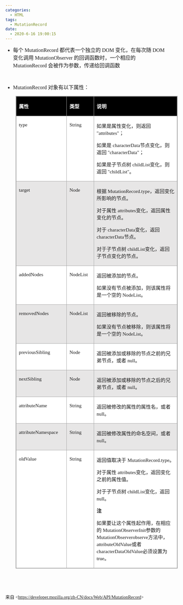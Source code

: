```yaml
---
categories:
  - HTML
tags:
  - MutationRecord
date:
  - 2020-6-16 19:00:15
---
```


<ul style="list-style-type:disc">
    <li><span style="font-size:12.0pt"><span style="font-family:&quot;Microsoft YaHei UI&quot;">每个</span></span><span
            style="font-size:12.0pt"><span style="font-family:&quot;Comic Sans MS&quot;"> MutationRecord
            </span></span><span style="font-size:12.0pt"><span
                style="font-family:&quot;Microsoft YaHei UI&quot;">都代表一个独立的</span></span><span
            style="font-size:12.0pt"><span style="font-family:&quot;Comic Sans MS&quot;"> DOM </span></span><span
            style="font-size:12.0pt"><span style="font-family:&quot;Microsoft YaHei UI&quot;">变化，在每次随</span></span><span
            style="font-size:12.0pt"><span style="font-family:&quot;Comic Sans MS&quot;"> DOM </span></span><span
            style="font-size:12.0pt"><span style="font-family:&quot;Microsoft YaHei UI&quot;">变化调用</span></span><span
            style="font-size:12.0pt"><span style="font-family:&quot;Comic Sans MS&quot;"> MutationObserver
            </span></span><span style="font-size:12.0pt"><span
                style="font-family:&quot;Microsoft YaHei UI&quot;">的回调函数时，一个相应的</span></span><span
            style="font-size:12.0pt"><span style="font-family:&quot;Comic Sans MS&quot;"> MutationRecord
            </span></span><span style="font-size:12.0pt"><span
                style="font-family:&quot;Microsoft YaHei UI&quot;">会被作为参数，传递给回调函数</span></span></li>
</ul>
<p><span style="font-size:10.0pt"><span style="font-family:Calibri"><span
                style="color:#4e4e4e">&nbsp;</span></span></span></p>
<ul style="list-style-type:disc">
    <li><span style="font-size:12.0pt"><span style="font-family:&quot;Comic Sans MS&quot;">MutationRecord</span></span>
        <span style="font-size:12.0pt"><span style="font-family:&quot;Microsoft YaHei UI&quot;">对象有以下属性：</span></span>
    </li>
</ul>
<table cellspacing="0" summary=""
    style="border-collapse:collapse; border-color:#a3a3a3; border-style:solid; border-width:1px; margin-left:32px"
    class=" cke_show_border">
    <tbody>
        <tr>
            <td
                style="background-color:black; border-bottom:1px solid #a3a3a3; border-left:1px solid #a3a3a3; border-right:1px solid #a3a3a3; border-top:1px solid #a3a3a3; vertical-align:top; width:1.834in">
                <p><span style="font-size:11.5pt"><span style="font-family:&quot;Microsoft YaHei UI&quot;"><span
                                style="color:white"><strong>属性</strong></span></span></span></p>
            </td>
            <td
                style="background-color:black; border-bottom:1px solid #a3a3a3; border-left:1px solid #a3a3a3; border-right:1px solid #a3a3a3; border-top:1px solid #a3a3a3; vertical-align:top; width:.9159in">
                <p><span style="font-size:11.5pt"><span style="font-family:&quot;Microsoft YaHei UI&quot;"><span
                                style="color:white"><strong>类型</strong></span></span></span></p>
            </td>
            <td
                style="background-color:black; border-bottom:1px solid #a3a3a3; border-left:1px solid #a3a3a3; border-right:1px solid #a3a3a3; border-top:1px solid #a3a3a3; vertical-align:top; width:4.0416in">
                <p><span style="font-size:11.5pt"><span style="font-family:&quot;Microsoft YaHei UI&quot;"><span
                                style="color:white"><strong>说明</strong></span></span></span></p>
            </td>
        </tr>
        <tr>
            <td
                style="background-color:white; border-bottom:1px solid #a3a3a3; border-left:1px solid #a3a3a3; border-right:1px solid #a3a3a3; border-top:1px solid #a3a3a3; vertical-align:top; width:1.834in">
                <p><span style="font-size:11.5pt"><span style="font-family:&quot;Comic Sans MS&quot;">type</span></span>
                </p>
            </td>
            <td
                style="background-color:white; border-bottom:1px solid #a3a3a3; border-left:1px solid #a3a3a3; border-right:1px solid #a3a3a3; border-top:1px solid #a3a3a3; vertical-align:top; width:.9159in">
                <p><span style="font-size:11.5pt"><span
                            style="font-family:&quot;Comic Sans MS&quot;">String</span></span></p>
            </td>
            <td
                style="background-color:white; border-bottom:1px solid #a3a3a3; border-left:1px solid #a3a3a3; border-right:1px solid #a3a3a3; border-top:1px solid #a3a3a3; vertical-align:top; width:4.0694in">
                <p><span style="font-size:11.5pt"><span style="font-family:&quot;Microsoft YaHei UI&quot;">如果是属性变化，则返回
                        </span><span style="font-family:&quot;Comic Sans MS&quot;">"attributes"</span><span
                            style="font-family:&quot;Microsoft YaHei UI&quot;">；</span></span></p>
                <p><span style="font-size:11.5pt"><span style="font-family:&quot;Microsoft YaHei UI&quot;">如果是
                        </span><span style="font-family:&quot;Comic Sans MS&quot;">characterData</span><span
                            style="font-family:&quot;Microsoft YaHei UI&quot;">节点变化，则返回 </span><span
                            style="font-family:&quot;Comic Sans MS&quot;">"characterData"</span><span
                            style="font-family:&quot;Microsoft YaHei UI&quot;">；</span></span></p>
                <p><span style="font-size:11.5pt"><span style="font-family:&quot;Microsoft YaHei UI&quot;">如果是子节点树
                        </span><span style="font-family:&quot;Comic Sans MS&quot;">childList</span><span
                            style="font-family:&quot;Microsoft YaHei UI&quot;">变化，则返回 </span><span
                            style="font-family:&quot;Comic Sans MS&quot;">"childList"</span><span
                            style="font-family:&quot;Microsoft YaHei UI&quot;">。</span></span></p>
            </td>
        </tr>
        <tr>
            <td
                style="background-color:#e7e6e6; border-bottom:1px solid #a3a3a3; border-left:1px solid #a3a3a3; border-right:1px solid #a3a3a3; border-top:1px solid #a3a3a3; vertical-align:top; width:1.834in">
                <p><span style="font-size:11.5pt"><span
                            style="font-family:&quot;Comic Sans MS&quot;">target</span></span></p>
            </td>
            <td
                style="background-color:#e7e6e6; border-bottom:1px solid #a3a3a3; border-left:1px solid #a3a3a3; border-right:1px solid #a3a3a3; border-top:1px solid #a3a3a3; vertical-align:top; width:.9159in">
                <p><span style="font-size:11.5pt"><span style="font-family:&quot;Comic Sans MS&quot;">Node</span></span>
                </p>
            </td>
            <td
                style="background-color:#e7e6e6; border-bottom:1px solid #a3a3a3; border-left:1px solid #a3a3a3; border-right:1px solid #a3a3a3; border-top:1px solid #a3a3a3; vertical-align:top; width:4.0694in">
                <p><span style="font-size:11.5pt"><span style="font-family:&quot;Microsoft YaHei UI&quot;">根据
                        </span><span style="font-family:&quot;Comic Sans MS&quot;">MutationRecord.type</span><span
                            style="font-family:&quot;Microsoft YaHei UI&quot;">，返回变化所影响的节点。</span></span></p>
                <p><span style="font-size:11.5pt"><span style="font-family:&quot;Microsoft YaHei UI&quot;">对于属性
                        </span><span style="font-family:&quot;Comic Sans MS&quot;">attributes</span><span
                            style="font-family:&quot;Microsoft YaHei UI&quot;">变化，返回属性变化的节点。</span></span></p>
                <p><span style="font-size:11.5pt"><span style="font-family:&quot;Microsoft YaHei UI&quot;">对于
                        </span><span style="font-family:&quot;Comic Sans MS&quot;">characterData</span><span
                            style="font-family:&quot;Microsoft YaHei UI&quot;">变化，返回 </span><span
                            style="font-family:&quot;Comic Sans MS&quot;">characterData</span><span
                            style="font-family:&quot;Microsoft YaHei UI&quot;">节点。</span></span></p>
                <p><span style="font-size:11.5pt"><span style="font-family:&quot;Microsoft YaHei UI&quot;">对于子节点树
                        </span><span style="font-family:&quot;Comic Sans MS&quot;">childList</span><span
                            style="font-family:&quot;Microsoft YaHei UI&quot;">变化，返回子节点变化的节点。</span></span></p>
            </td>
        </tr>
        <tr>
            <td
                style="background-color:white; border-bottom:1px solid #a3a3a3; border-left:1px solid #a3a3a3; border-right:1px solid #a3a3a3; border-top:1px solid #a3a3a3; vertical-align:top; width:1.834in">
                <p><span style="font-size:11.5pt"><span
                            style="font-family:&quot;Comic Sans MS&quot;">addedNodes</span></span></p>
            </td>
            <td
                style="background-color:white; border-bottom:1px solid #a3a3a3; border-left:1px solid #a3a3a3; border-right:1px solid #a3a3a3; border-top:1px solid #a3a3a3; vertical-align:top; width:.9159in">
                <p><span style="font-size:11.5pt"><span
                            style="font-family:&quot;Comic Sans MS&quot;">NodeList</span></span></p>
            </td>
            <td
                style="background-color:white; border-bottom:1px solid #a3a3a3; border-left:1px solid #a3a3a3; border-right:1px solid #a3a3a3; border-top:1px solid #a3a3a3; vertical-align:top; width:4.0694in">
                <p><span style="font-size:11.5pt"><span
                            style="font-family:&quot;Microsoft YaHei UI&quot;">返回被添加的节点。</span></span></p>
                <p><span style="font-size:11.5pt"><span
                            style="font-family:&quot;Microsoft YaHei UI&quot;">如果没有节点被添加，则该属性将是一个空的 </span><span
                            style="font-family:&quot;Comic Sans MS&quot;">NodeList</span><span
                            style="font-family:&quot;Microsoft YaHei UI&quot;">。</span></span></p>
            </td>
        </tr>
        <tr>
            <td
                style="background-color:#e7e6e6; border-bottom:1px solid #a3a3a3; border-left:1px solid #a3a3a3; border-right:1px solid #a3a3a3; border-top:1px solid #a3a3a3; vertical-align:top; width:1.834in">
                <p><span style="font-size:11.5pt"><span
                            style="font-family:&quot;Comic Sans MS&quot;">removedNodes</span></span></p>
            </td>
            <td
                style="background-color:#e7e6e6; border-bottom:1px solid #a3a3a3; border-left:1px solid #a3a3a3; border-right:1px solid #a3a3a3; border-top:1px solid #a3a3a3; vertical-align:top; width:.9159in">
                <p><span style="font-size:11.5pt"><span
                            style="font-family:&quot;Comic Sans MS&quot;">NodeList</span></span></p>
            </td>
            <td
                style="background-color:#e7e6e6; border-bottom:1px solid #a3a3a3; border-left:1px solid #a3a3a3; border-right:1px solid #a3a3a3; border-top:1px solid #a3a3a3; vertical-align:top; width:4.0694in">
                <p><span style="font-size:11.5pt"><span
                            style="font-family:&quot;Microsoft YaHei UI&quot;">返回被移除的节点。</span></span></p>
                <p><span style="font-size:11.5pt"><span
                            style="font-family:&quot;Microsoft YaHei UI&quot;">如果没有节点被移除，则该属性将是一个空的 </span><span
                            style="font-family:&quot;Comic Sans MS&quot;">NodeList</span><span
                            style="font-family:&quot;Microsoft YaHei UI&quot;">。</span></span></p>
            </td>
        </tr>
        <tr>
            <td
                style="background-color:white; border-bottom:1px solid #a3a3a3; border-left:1px solid #a3a3a3; border-right:1px solid #a3a3a3; border-top:1px solid #a3a3a3; vertical-align:top; width:1.834in">
                <p><span style="font-size:11.5pt"><span
                            style="font-family:&quot;Comic Sans MS&quot;">previousSibling</span></span></p>
            </td>
            <td
                style="background-color:white; border-bottom:1px solid #a3a3a3; border-left:1px solid #a3a3a3; border-right:1px solid #a3a3a3; border-top:1px solid #a3a3a3; vertical-align:top; width:.9159in">
                <p><span style="font-size:11.5pt"><span style="font-family:&quot;Comic Sans MS&quot;">Node</span></span>
                </p>
            </td>
            <td
                style="background-color:white; border-bottom:1px solid #a3a3a3; border-left:1px solid #a3a3a3; border-right:1px solid #a3a3a3; border-top:1px solid #a3a3a3; vertical-align:top; width:4.0694in">
                <p><span style="font-size:11.5pt"><span
                            style="font-family:&quot;Microsoft YaHei UI&quot;">返回被添加或移除的节点之前的兄弟节点，或者 </span><span
                            style="font-family:&quot;Comic Sans MS&quot;">null</span><span
                            style="font-family:&quot;Microsoft YaHei UI&quot;">。</span></span></p>
            </td>
        </tr>
        <tr>
            <td
                style="background-color:#e7e6e6; border-bottom:1px solid #a3a3a3; border-left:1px solid #a3a3a3; border-right:1px solid #a3a3a3; border-top:1px solid #a3a3a3; vertical-align:top; width:1.834in">
                <p><span style="font-size:11.5pt"><span
                            style="font-family:&quot;Comic Sans MS&quot;">nextSibling</span></span></p>
            </td>
            <td
                style="background-color:#e7e6e6; border-bottom:1px solid #a3a3a3; border-left:1px solid #a3a3a3; border-right:1px solid #a3a3a3; border-top:1px solid #a3a3a3; vertical-align:top; width:.9159in">
                <p><span style="font-size:11.5pt"><span style="font-family:&quot;Comic Sans MS&quot;">Node</span></span>
                </p>
            </td>
            <td
                style="background-color:#e7e6e6; border-bottom:1px solid #a3a3a3; border-left:1px solid #a3a3a3; border-right:1px solid #a3a3a3; border-top:1px solid #a3a3a3; vertical-align:top; width:4.0694in">
                <p><span style="font-size:11.5pt"><span
                            style="font-family:&quot;Microsoft YaHei UI&quot;">返回被添加或移除的节点之后的兄弟节点，或者 </span><span
                            style="font-family:&quot;Comic Sans MS&quot;">null</span><span
                            style="font-family:&quot;Microsoft YaHei UI&quot;">。</span></span></p>
            </td>
        </tr>
        <tr>
            <td
                style="background-color:white; border-bottom:1px solid #a3a3a3; border-left:1px solid #a3a3a3; border-right:1px solid #a3a3a3; border-top:1px solid #a3a3a3; vertical-align:top; width:1.834in">
                <p><span style="font-size:11.5pt"><span
                            style="font-family:&quot;Comic Sans MS&quot;">attributeName</span></span></p>
            </td>
            <td
                style="background-color:white; border-bottom:1px solid #a3a3a3; border-left:1px solid #a3a3a3; border-right:1px solid #a3a3a3; border-top:1px solid #a3a3a3; vertical-align:top; width:.9159in">
                <p><span style="font-size:11.5pt"><span
                            style="font-family:&quot;Comic Sans MS&quot;">String</span></span></p>
            </td>
            <td
                style="background-color:white; border-bottom:1px solid #a3a3a3; border-left:1px solid #a3a3a3; border-right:1px solid #a3a3a3; border-top:1px solid #a3a3a3; vertical-align:top; width:4.0416in">
                <p><span style="font-size:11.5pt"><span
                            style="font-family:&quot;Microsoft YaHei UI&quot;">返回被修改的属性的属性名，或者 </span><span
                            style="font-family:&quot;Comic Sans MS&quot;">null</span><span
                            style="font-family:&quot;Microsoft YaHei UI&quot;">。</span></span></p>
            </td>
        </tr>
        <tr>
            <td
                style="background-color:#e7e6e6; border-bottom:1px solid #a3a3a3; border-left:1px solid #a3a3a3; border-right:1px solid #a3a3a3; border-top:1px solid #a3a3a3; vertical-align:top; width:1.834in">
                <p><span style="font-size:11.5pt"><span
                            style="font-family:&quot;Comic Sans MS&quot;">attributeNamespace</span></span></p>
            </td>
            <td
                style="background-color:#e7e6e6; border-bottom:1px solid #a3a3a3; border-left:1px solid #a3a3a3; border-right:1px solid #a3a3a3; border-top:1px solid #a3a3a3; vertical-align:top; width:.9159in">
                <p><span style="font-size:11.5pt"><span
                            style="font-family:&quot;Comic Sans MS&quot;">String</span></span></p>
            </td>
            <td
                style="background-color:#e7e6e6; border-bottom:1px solid #a3a3a3; border-left:1px solid #a3a3a3; border-right:1px solid #a3a3a3; border-top:1px solid #a3a3a3; vertical-align:top; width:4.0416in">
                <p><span style="font-size:11.5pt"><span
                            style="font-family:&quot;Microsoft YaHei UI&quot;">返回被修改属性的命名空间，或者 </span><span
                            style="font-family:&quot;Comic Sans MS&quot;">null</span><span
                            style="font-family:&quot;Microsoft YaHei UI&quot;">。</span></span></p>
            </td>
        </tr>
        <tr>
            <td
                style="background-color:white; border-bottom:1px solid #a3a3a3; border-left:1px solid #a3a3a3; border-right:1px solid #a3a3a3; border-top:1px solid #a3a3a3; vertical-align:top; width:1.834in">
                <p><span style="font-size:11.5pt"><span
                            style="font-family:&quot;Comic Sans MS&quot;">oldValue</span></span></p>
            </td>
            <td
                style="background-color:white; border-bottom:1px solid #a3a3a3; border-left:1px solid #a3a3a3; border-right:1px solid #a3a3a3; border-top:1px solid #a3a3a3; vertical-align:top; width:.9159in">
                <p><span style="font-size:11.5pt"><span
                            style="font-family:&quot;Comic Sans MS&quot;">String</span></span></p>
            </td>
            <td
                style="background-color:white; border-bottom:1px solid #a3a3a3; border-left:1px solid #a3a3a3; border-right:1px solid #a3a3a3; border-top:1px solid #a3a3a3; vertical-align:top; width:4.1451in">
                <p><span style="font-size:11.5pt"><span style="font-family:&quot;Microsoft YaHei UI&quot;">返回值取决于
                        </span><span style="font-family:&quot;Comic Sans MS&quot;">MutationRecord.type</span><span
                            style="font-family:&quot;Microsoft YaHei UI&quot;">。</span></span></p>
                <p><span style="font-size:11.5pt"><span style="font-family:&quot;Microsoft YaHei UI&quot;">对于属性
                        </span><span style="font-family:&quot;Comic Sans MS&quot;">attributes</span><span
                            style="font-family:&quot;Microsoft YaHei UI&quot;">变化，返回变化之前的属性值。</span></span></p>
                <p><span style="font-size:11.5pt"><span style="font-family:&quot;Microsoft YaHei UI&quot;">对于子节点树
                        </span><span style="font-family:&quot;Comic Sans MS&quot;">childList</span><span
                            style="font-family:&quot;Microsoft YaHei UI&quot;">变化，返回 </span><span
                            style="font-family:&quot;Comic Sans MS&quot;">null</span><span
                            style="font-family:&quot;Microsoft YaHei UI&quot;">。</span></span></p>
                <p><span style="font-size:11.5pt"><span
                            style="font-family:&quot;Microsoft YaHei UI&quot;"><strong>注</strong></span></span></p>
                <p><span style="font-size:11.5pt"><span
                            style="font-family:&quot;Microsoft YaHei UI&quot;">如果要让这个属性起作用，在相应的 </span><span
                            style="font-family:&quot;Comic Sans MS&quot;">MutationObserverInit</span><span
                            style="font-family:&quot;Microsoft YaHei UI&quot;">参数的</span><span
                            style="font-family:&quot;Comic Sans MS&quot;">MutationObserverobserve</span><span
                            style="font-family:&quot;Microsoft YaHei UI&quot;">方法中，</span><span
                            style="font-family:&quot;Comic Sans MS&quot;">attributeOldValue</span><span
                            style="font-family:&quot;Microsoft YaHei UI&quot;">或者 </span><span
                            style="font-family:&quot;Comic Sans MS&quot;">characterDataOldValue</span><span
                            style="font-family:&quot;Microsoft YaHei UI&quot;">必须设置为 </span><span
                            style="font-family:&quot;Comic Sans MS&quot;">true</span><span
                            style="font-family:&quot;Microsoft YaHei UI&quot;">。</span></span></p>
            </td>
        </tr>
    </tbody>
</table>
<p><span style="font-size:11.0pt"><span style="font-family:Calibri">&nbsp;</span></span></p>
<p><br></p>
<p><span style="font-family:宋体">来自</span><span style="font-family:Calibri"> &lt;</span><a
        data-cke-saved-href="https://developer.mozilla.org/zh-CN/docs/Web/API/MutationRecord"
        href="https://developer.mozilla.org/zh-CN/docs/Web/API/MutationRecord"><span
            style="font-family:Calibri">https://developer.mozilla.org/zh-CN/docs/Web/API/MutationRecord</span></a><span
        style="font-family:Calibri">&gt; </span></p>
